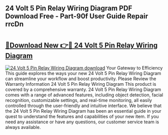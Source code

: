 ## 24 Volt 5 Pin Relay Wiring Diagram PDF Download Free - Part-90f User Guide Repair rrcDn

# <h2><a href="http://dfrk8c6.blite.top/?on=24+Volt+5+Pin+Relay+Wiring+Diagram">🔗Download New 👉🔴 24 Volt 5 Pin Relay Wiring Diagram</a></h2>

[![24 Volt 5 Pin Relay Wiring Diagram download](https://i.imgur.com/lujVjoI.png)](http://dfrk8c6.blite.top/?on=24+Volt+5+Pin+Relay+Wiring+Diagram)
Your Gateway to Efficiency This guide explores the ways your new 24 Volt 5 Pin Relay Wiring Diagram can streamline your workflow and boost productivity. Please Review the Warranty Information 24 Volt 5 Pin Relay Wiring Diagram This product is covered by a comprehensive warranty. 24 Volt 5 Pin Relay Wiring Diagram comes with a range of advanced features, including object detection, facial recognition, customizable settings, and real-time monitoring, all easily controlled through the user-friendly and intuitive interface. We believe that the 24 Volt 5 Pin Relay Wiring Diagram has been an essential guide in your quest to understand the features and capabilities of your new item. If you need any assistance or have any questions, our customer service team is always available.
